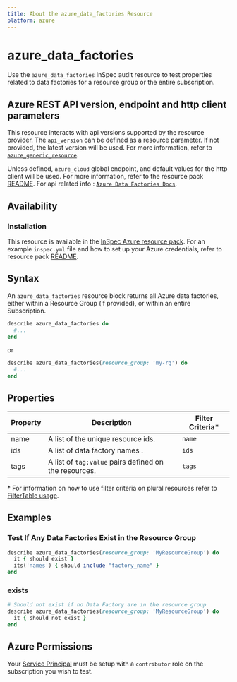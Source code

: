 ```yaml
---
title: About the azure_data_factories Resource
platform: azure
---
```


# azure_data_factories

Use the `azure_data_factories` InSpec audit resource to test properties related to data factories for a resource group or the entire subscription.

## Azure REST API version, endpoint and http client parameters

This resource interacts with api versions supported by the resource provider.
The `api_version` can be defined as a resource parameter.
If not provided, the latest version will be used.
For more information, refer to [`azure_generic_resource`](azure_generic_resource.md).

Unless defined, `azure_cloud` global endpoint, and default values for the http client will be used.
For more information, refer to the resource pack [README](../../README.md). 
For api related info : [`Azure Data Factories Docs`](https://docs.microsoft.com/en-us/azure/data-factory/quickstart-create-data-factory-rest-api#create-a-data-factory).
## Availability

### Installation

This resource is available in the [InSpec Azure resource pack](https://github.com/inspec/inspec-azure). 
For an example `inspec.yml` file and how to set up your Azure credentials, refer to resource pack [README](../../README.md#Service-Principal).

## Syntax

An `azure_data_factories` resource block returns all Azure data factories, either within a Resource Group (if provided), or within an entire Subscription.
```ruby
describe azure_data_factories do
  #...
end
```
or
```ruby
describe azure_data_factories(resource_group: 'my-rg') do
  #...
end
```

## Properties

|Property       | Description                                                                          | Filter Criteria<superscript>*</superscript> |
|---------------|--------------------------------------------------------------------------------------|-----------------|
| name           | A list of the unique resource ids.                                                   | `name`            |
| ids            | A list of data factory names .                                | `ids`       |
| tags          | A list of `tag:value` pairs defined on the resources.                                | `tags`          |
  
<superscript>*</superscript> For information on how to use filter criteria on plural resources refer to [FilterTable usage](https://github.com/inspec/inspec/blob/master/dev-docs/filtertable-usage.md).
  
## Examples

### Test If Any Data Factories Exist in the Resource Group
```ruby
describe azure_data_factories(resource_group: 'MyResourceGroup') do
  it { should exist }
  its('names') { should include "factory_name" }
end
```
### exists
```ruby
# Should not exist if no Data Factory are in the resource group
describe azure_data_factories(resource_group: 'MyResourceGroup') do
  it { should_not exist }
end

```
## Azure Permissions

Your [Service Principal](https://docs.microsoft.com/en-us/azure/azure-resource-manager/resource-group-create-service-principal-portal) must be setup with a `contributor` role on the subscription you wish to test.
